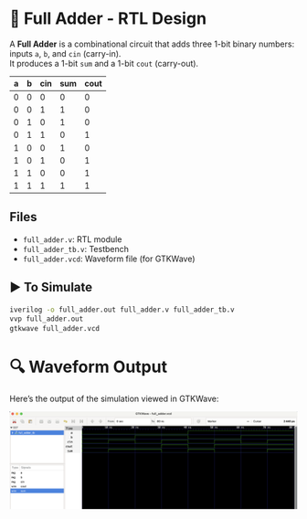 # 🔧 Full Adder - RTL Design

A **Full Adder** is a combinational circuit that adds three 1-bit binary numbers: inputs `a`, `b`, and `cin` (carry-in).  
It produces a 1-bit `sum` and a 1-bit `cout` (carry-out).

| a | b | cin | sum | cout |
|---|---|-----|-----|------|
| 0 | 0 |  0  |  0  |  0   |
| 0 | 0 |  1  |  1  |  0   |
| 0 | 1 |  0  |  1  |  0   |
| 0 | 1 |  1  |  0  |  1   |
| 1 | 0 |  0  |  1  |  0   |
| 1 | 0 |  1  |  0  |  1   |
| 1 | 1 |  0  |  0  |  1   |
| 1 | 1 |  1  |  1  |  1   |

## Files
- `full_adder.v`: RTL module
- `full_adder_tb.v`: Testbench
- `full_adder.vcd`: Waveform file (for GTKWave)

## ▶️ To Simulate

```bash
iverilog -o full_adder.out full_adder.v full_adder_tb.v
vvp full_adder.out
gtkwave full_adder.vcd
```
# 🔍 Waveform Output

Here’s the output of the simulation viewed in GTKWave:

![Waveform](full_adder.png)